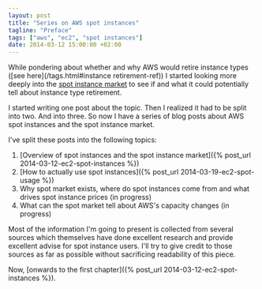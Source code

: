 ```yaml
---
layout: post
title: "Series on AWS spot instances"
tagline: "Preface"
tags: ["aws", "ec2", "spot instances"]
date: 2014-03-12 15:00:00 +02:00
---
```


While pondering about whether and why AWS would retire instance types
([see here](/tags.html#instance retirement-ref)) I started looking
more deeply into the [spot instance
market](https://aws.amazon.com/ec2/purchasing-options/spot-instances/)
to see if and what it could potentially tell about instance type
retirement.

I started writing one post about the topic. Then I realized it had to
be split into two. And into three. So now I have a series of blog
posts about AWS spot instances and the spot instance market.

I've split these posts into the following topics:

1. [Overview of spot instances and the spot instance market]({% post_url 2014-03-12-ec2-spot-instances %})
2. [How to actually use spot instances]({% post_url 2014-03-19-ec2-spot-usage %})
3. Why spot market exists, where do spot instances come from and what
   drives spot instance prices (in progress)
4. What can the spot market tell about AWS's capacity changes (in progress)

Most of the information I'm going to present is collected from several
sources which themselves have done excellent research and provide
excellent advise for spot instance users. I'll try to give credit to
those sources as far as possible without sacrificing readability of
this piece.

Now, [onwards to the first chapter]({% post_url 2014-03-12-ec2-spot-instances %}).
